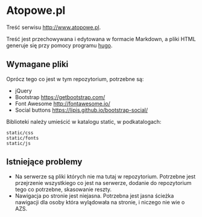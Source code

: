 # Atopowe.pl

Treść serwisu http://www.atopowe.pl.

Treść jest przechowywana i edytowana w formacie Markdown, a pliki HTML generuje
się przy pomocy programu [hugo](http://gohugo.io/).

## Wymagane pliki

Oprócz tego co jest w tym repozytorium, potrzebne są:

*   jQuery
*   Bootstrap https://getbootstrap.com/
*   Font Awesome http://fontawesome.io/
*   Social buttons https://lipis.github.io/bootstrap-social/

Biblioteki należy umieścić w katalogu static, w podkatalogach:

    static/css
    static/fonts
    static/js

## Istniejące problemy

-   Na serwerze są pliki których nie ma tutaj w repozytorium. Potrzebne jest
    przejrzenie wszystkiego co jest na serwerze, dodanie do repozytorium tego co
    potrzebne, skasowanie reszty.
-   Nawigacja po stronie jest niejasna. Potrzebna jest jasna ścieżka nawigacji
    dla osoby która wylądowała na stronie, i niczego nie wie o AZS.

